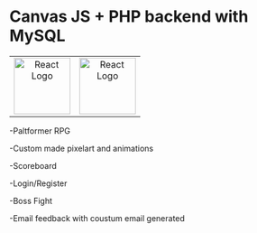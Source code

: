 # Canvas JS + PHP backend with MySQL

<table>
  <tr>
    <td align="center">
      <img src="https://upload.wikimedia.org/wikipedia/commons/thumb/9/99/Unofficial_JavaScript_logo_2.svg/2048px-Unofficial_JavaScript_logo_2.svg.png" alt="React Logo" width="100" height="100" />
    </td>
        <td align="center">
      <img src="https://upload.wikimedia.org/wikipedia/commons/thumb/c/c1/Php_logo.svg/1200px-Php_logo.svg.png" alt="React Logo" width="100" height="100" />
    </td>

  </tr>
</table>

-Paltformer RPG

-Custom made pixelart and animations

-Scoreboard

-Login/Register

-Boss Fight

-Email feedback with coustum email generated
